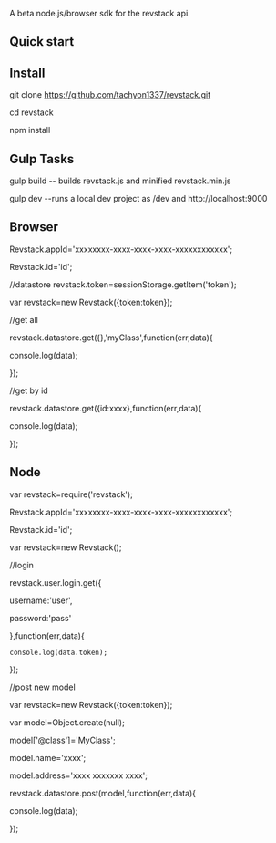 A beta node.js/browser sdk for the revstack api.

## Quick start

## Install
git clone https://github.com/tachyon1337/revstack.git

cd revstack

npm install

## Gulp Tasks

gulp build  -- builds revstack.js and minified revstack.min.js

gulp dev  --runs a local dev project as /dev and http://localhost:9000



## Browser
Revstack.appId='xxxxxxxx-xxxx-xxxx-xxxx-xxxxxxxxxxxx';

Revstack.id='id';

//datastore
revstack.token=sessionStorage.getItem('token');

var revstack=new Revstack({token:token});

//get all

revstack.datastore.get({},'myClass',function(err,data){

   console.log(data);

});

//get by id

  revstack.datastore.get({id:xxxx},function(err,data){

  console.log(data);

});



## Node

var revstack=require('revstack');

Revstack.appId='xxxxxxxx-xxxx-xxxx-xxxx-xxxxxxxxxxxx';

Revstack.id='id';

var revstack=new Revstack();


//login

revstack.user.login.get({

  username:'user',

  password:'pass'

 },function(err,data){

    console.log(data.token);

});

//post new model

var revstack=new Revstack({token:token});

var model=Object.create(null);

model['@class']='MyClass';

model.name='xxxx';

model.address='xxxx xxxxxxx xxxx';

revstack.datastore.post(model,function(err,data){

   console.log(data);
   
});